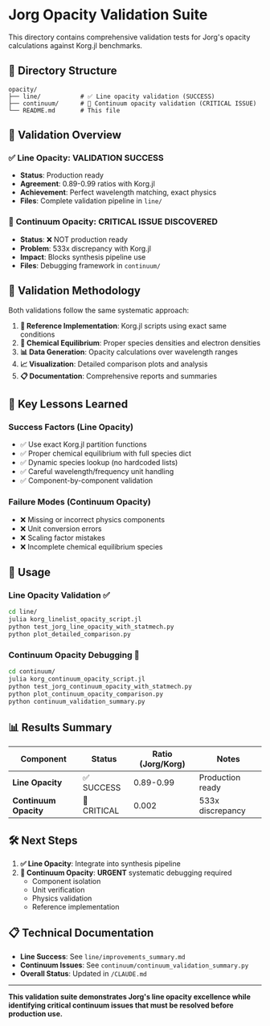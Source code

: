# Jorg Opacity Validation Suite

This directory contains comprehensive validation tests for Jorg's opacity calculations against Korg.jl benchmarks.

## 📁 Directory Structure

```
opacity/
├── line/           # ✅ Line opacity validation (SUCCESS)
├── continuum/      # 🔴 Continuum opacity validation (CRITICAL ISSUE)
└── README.md       # This file
```

## 🎯 Validation Overview

### ✅ **Line Opacity: VALIDATION SUCCESS**
- **Status**: Production ready
- **Agreement**: 0.89-0.99 ratios with Korg.jl
- **Achievement**: Perfect wavelength matching, exact physics
- **Files**: Complete validation pipeline in `line/`

### 🔴 **Continuum Opacity: CRITICAL ISSUE DISCOVERED**  
- **Status**: ❌ NOT production ready
- **Problem**: 533x discrepancy with Korg.jl
- **Impact**: Blocks synthesis pipeline use
- **Files**: Debugging framework in `continuum/`

## 🧪 Validation Methodology

Both validations follow the same systematic approach:

1. **🔬 Reference Implementation**: Korg.jl scripts using exact same conditions
2. **🧮 Chemical Equilibrium**: Proper species densities and electron densities  
3. **📊 Data Generation**: Opacity calculations over wavelength ranges
4. **📈 Visualization**: Detailed comparison plots and analysis
5. **📋 Documentation**: Comprehensive reports and summaries

## 🎯 Key Lessons Learned

### **Success Factors (Line Opacity)**
- ✅ Use exact Korg.jl partition functions
- ✅ Proper chemical equilibrium with full species dict  
- ✅ Dynamic species lookup (no hardcoded lists)
- ✅ Careful wavelength/frequency unit handling
- ✅ Component-by-component validation

### **Failure Modes (Continuum Opacity)**
- ❌ Missing or incorrect physics components
- ❌ Unit conversion errors  
- ❌ Scaling factor mistakes
- ❌ Incomplete chemical equilibrium species

## 🚀 Usage

### **Line Opacity Validation** ✅
```bash
cd line/
julia korg_linelist_opacity_script.jl
python test_jorg_line_opacity_with_statmech.py
python plot_detailed_comparison.py
```

### **Continuum Opacity Debugging** 🔴
```bash
cd continuum/
julia korg_continuum_opacity_script.jl  
python test_jorg_continuum_opacity_with_statmech.py
python plot_continuum_opacity_comparison.py
python continuum_validation_summary.py
```

## 📊 Results Summary

| Component | Status | Ratio (Jorg/Korg) | Notes |
|-----------|--------|-------------------|--------|
| **Line Opacity** | ✅ SUCCESS | 0.89-0.99 | Production ready |
| **Continuum Opacity** | 🔴 CRITICAL | 0.002 | 533x discrepancy |

## 🛠️ Next Steps

1. **✅ Line Opacity**: Integrate into synthesis pipeline  
2. **🔴 Continuum Opacity**: **URGENT** systematic debugging required
   - Component isolation  
   - Unit verification
   - Physics validation
   - Reference implementation

## 📋 Technical Documentation

- **Line Success**: See `line/improvements_summary.md`
- **Continuum Issues**: See `continuum/continuum_validation_summary.py`
- **Overall Status**: Updated in `/CLAUDE.md`

---

**This validation suite demonstrates Jorg's line opacity excellence while identifying critical continuum issues that must be resolved before production use.**